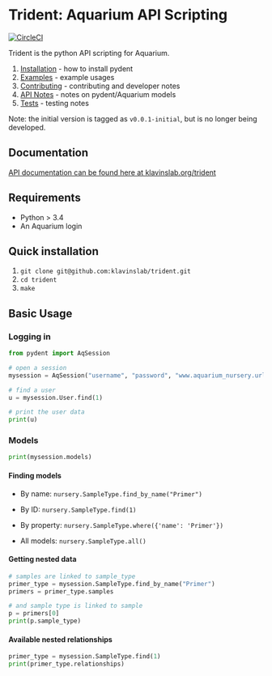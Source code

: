 # Trident: Aquarium API Scripting


[![CircleCI](https://circleci.com/gh/klavinslab/trident/tree/master.svg?style=svg)](https://circleci.com/gh/klavinslab/trident/tree/master)

Trident is the python API scripting for Aquarium.

1. [Installation](docsrc/user/installation.rst) - how to install pydent
1. [Examples](docsrc/user/examples.rst) - example usages
1. [Contributing](docsrc/developer/contributing.rst) - contributing and developer notes
1. [API Notes](docsrc/developer/api_notes.rst) - notes on pydent/Aquarium models
1. [Tests](docsrc/developer/tests.rst) - testing notes

Note: the initial version is tagged as `v0.0.1-initial`, but is no longer being
developed.

## Documentation

[API documentation can be found here at klavinslab.org/trident](http://www.klavinslab.org/trident)

## Requirements

* Python > 3.4
* An Aquarium login

## Quick installation

1. `git clone git@github.com:klavinslab/trident.git`
1. `cd trident`
1. `make`

## Basic Usage

### Logging in

```python
from pydent import AqSession

# open a session
mysession = AqSession("username", "password", "www.aquarium_nursery.url")

# find a user
u = mysession.User.find(1)

# print the user data
print(u)
```

### Models

```python
print(mysession.models)
```

#### Finding models

* By name: `nursery.SampleType.find_by_name("Primer")`

* By ID: `nursery.SampleType.find(1)`

* By property: `nursery.SampleType.where({'name': 'Primer'})`

* All models: `nursery.SampleType.all()`

#### Getting nested data

```python
# samples are linked to sample_type
primer_type = mysession.SampleType.find_by_name("Primer")
primers = primer_type.samples

# and sample type is linked to sample
p = primers[0]
print(p.sample_type)
```

#### Available nested relationships

```python
primer_type = mysession.SampleType.find(1)
print(primer_type.relationships)
```

